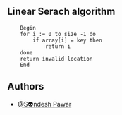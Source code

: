 ## Linear Serach algorithm


        Begin
        for i := 0 to size -1 do
            if array[i] = key then
                return i
        done
        return invalid location
        End
        
        
## Authors

- [@S👽ndesh Pawar](https://github.com/sandesh-at-git)
